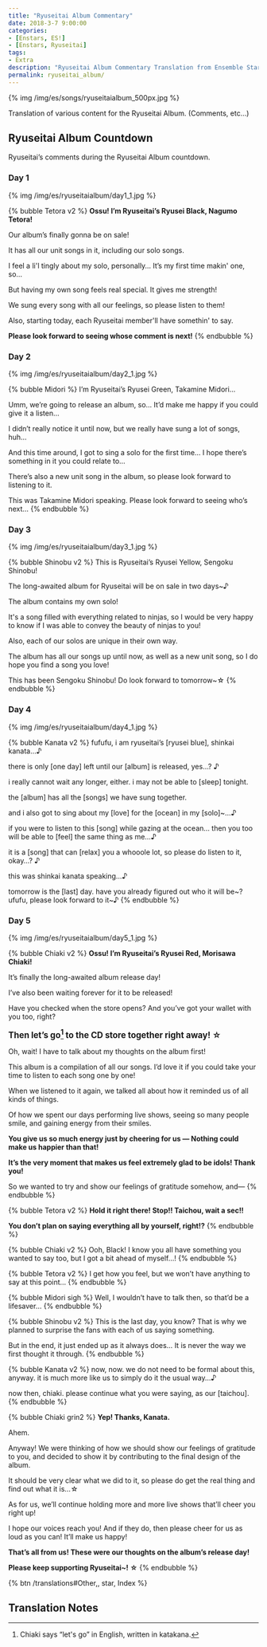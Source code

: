 ```yaml
---
title: "Ryuseitai Album Commentary"
date: 2018-3-7 9:00:00
categories:
- [Enstars, ES!]
- [Enstars, Ryuseitai]
tags:
- Extra
description: "Ryuseitai Album Commentary Translation from Ensemble Stars!"
permalink: ryuseitai_album/
---
```


{% img /img/es/songs/ryuseitaialbum_500px.jpg %}

Translation of various content for the Ryuseitai Album. (Comments, etc…)

<!-- more -->

## Ryuseitai Album Countdown

Ryuseitai’s comments during the Ryuseitai Album countdown.

### Day 1

{% img /img/es/ryuseitaialbum/day1_1.jpg %}

{% bubble Tetora v2 %}
**Ossu! I’m Ryuseitai’s Ryusei Black, Nagumo Tetora!**

Our album’s finally gonna be on sale!

It has all our unit songs in it, including our solo songs.

I feel a li'l tingly about my solo, personally… It’s my first time makin' one, so…

But having my own song feels real special. It gives me strength!

We sung every song with all our feelings, so please listen to them!

Also, starting today, each Ryuseitai member'll have somethin' to say.

**Please look forward to seeing whose comment is next!**
{% endbubble %}

### Day 2

{% img /img/es/ryuseitaialbum/day2_1.jpg %}

{% bubble Midori %}
I’m Ryuseitai’s Ryusei Green, Takamine Midori…

Umm, we’re going to release an album, so… It’d make me happy if you could give it a listen…

I didn’t really notice it until now, but we really have sung a lot of songs, huh…

And this time around, I got to sing a solo for the first time… I hope there’s something in it you could relate to…

There’s also a new unit song in the album, so please look forward to listening to it.

This was Takamine Midori speaking. Please look forward to seeing who’s next…
{% endbubble %}

### Day 3

{% img /img/es/ryuseitaialbum/day3_1.jpg %}

{% bubble Shinobu v2 %}
This is Ryuseitai’s Ryusei Yellow, Sengoku Shinobu!

The long-awaited album for Ryuseitai will be on sale in two days~♪

The album contains my own solo!

It's a song filled with everything related to ninjas, so I would be very happy to know if I was able to convey the beauty of ninjas to you!

Also, each of our solos are unique in their own way.

The album has all our songs up until now, as well as a new unit song, so I do hope you find a song you love!

This has been Sengoku Shinobu! Do look forward to tomorrow~☆
{% endbubble %}

### Day 4

{% img /img/es/ryuseitaialbum/day4_1.jpg %}

{% bubble Kanata v2 %}
fufufu, i am ryuseitai’s [ryusei blue], shinkai kanata…♪

there is only [one day] left until our [album] is released, yes…? ♪

i really cannot wait any longer, either. i may not be able to [sleep] tonight.

the [album] has all the [songs] we have sung together.

and i also got to sing about my [love] for the [ocean] in my [solo]~…♪

if you were to listen to this [song] while gazing at the ocean… then you too will be able to [feel] the same thing as me…♪

it is a [song] that can [relax] you a whooole lot, so please do listen to it, okay…? ♪

this was shinkai kanata speaking…♪

tomorrow is the [last] day. have you already figured out who it will be\~? ufufu, please look forward to it\~♪
{% endbubble %}

### Day 5

{% img /img/es/ryuseitaialbum/day5_1.jpg %}

{% bubble Chiaki v2 %}
**Ossu! I’m Ryuseitai’s Ryusei Red, Morisawa Chiaki!**

It’s finally the long-awaited album release day!

I’ve also been waiting forever for it to be released!

Have you checked when the store opens? And you’ve got your wallet with you too, right?

<big><b>Then let’s go[^1] to the CD store together right away! ☆</b></big>

Oh, wait! I have to talk about my thoughts on the album first!

This album is a compilation of all our songs. I’d love it if you could take your time to listen to each song one by one!

When we listened to it again, we talked all about how it reminded us of all kinds of things.

Of how we spent our days performing live shows, seeing so many people smile, and gaining energy from their smiles.

**You give us so much energy just by cheering for us — Nothing could make us happier than that!**

**It’s the very moment that makes us feel extremely glad to be idols! Thank you!**

So we wanted to try and show our feelings of gratitude somehow, and—
{% endbubble %}

{% bubble Tetora v2 %}
**Hold it right there! Stop!! Taichou, wait a sec!!**

**You don’t plan on saying everything all by yourself, right!?**
{% endbubble %}

{% bubble Chiaki v2 %}
Ooh, Black! I know you all have something you wanted to say too, but I got a bit ahead of myself…!
{% endbubble %}

{% bubble Tetora v2 %}
I get how you feel, but we won’t have anything to say at this point…
{% endbubble %}

{% bubble Midori sigh %}
Well, I wouldn’t have to talk then, so that’d be a lifesaver…
{% endbubble %}

{% bubble Shinobu v2 %}
This is the last day, you know? That is why we planned to surprise the fans with each of us saying something.

But in the end, it just ended up as it always does… It is never the way we first thought it through.
{% endbubble %}

{% bubble Kanata v2 %}
now, now. we do not need to be formal about this, anyway. it is much more like us to simply do it the usual way…♪

now then, chiaki. please continue what you were saying, as our [taichou].
{% endbubble %}

{% bubble Chiaki grin2 %}
**Yep! Thanks, Kanata.**

Ahem.

Anyway! We were thinking of how we should show our feelings of gratitude to you, and decided to show it by contributing to the final design of the album.

It should be very clear what we did to it, so please do get the real thing and find out what it is…☆

As for us, we’ll continue holding more and more live shows that’ll cheer you right up!

I hope our voices reach you! And if they do, then please cheer for us as loud as you can! It’ll make us happy!

**That’s all from us! These were our thoughts on the album’s release day!**

**Please keep supporting Ryuseitai~! ☆**
{% endbubble %}

<div toc>{% btn /translations#Other,, star, Index %}</div>

## Translation Notes
[^1]: Chiaki says “let's go” in English, written in katakana.
